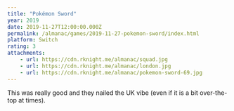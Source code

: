```yaml
---
title: "Pokémon Sword"
year: 2019
date: 2019-11-27T12:00:00.000Z
permalink: /almanac/games/2019-11-27-pokemon-sword/index.html
platform: Switch
rating: 3
attachments: 
    - url: https://cdn.rknight.me/almanac/squad.jpg
    - url: https://cdn.rknight.me/almanac/london.jpg
    - url: https://cdn.rknight.me/almanac/pokemon-sword-69.jpg
---
```


This was really good and they nailed the UK vibe (even if it is a bit over-the-top at times).